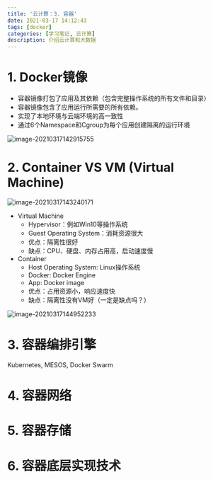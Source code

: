 ```yaml
---
title: '云计算：3. 容器'
date: 2021-03-17 14:12:43
tags: [docker]
categories: [学习笔记, 云计算]
description: 介绍云计算和大数据
---
```


# 1. Docker镜像

- 容器镜像打包了应用及其依赖（包含完整操作系统的所有文件和目录）
- 容器镜像包含了应用运行所需要的所有依赖。
- 实现了本地环境与云端环境的高一致性
- 通过6个Namespace和Cgroup为每个应用创建隔离的运行环境

![image-20210317142915755](https://maples31-blog.oss-cn-beijing.aliyuncs.com/img/image-20210317142915755.png)

# 2. Container VS VM (Virtual Machine)

![image-20210317143240171](https://maples31-blog.oss-cn-beijing.aliyuncs.com/img/image-20210317143240171.png)

- Virtual Machine
  - Hypervisor：例如Win10等操作系统
  - Guest Operating System：消耗资源很大
  - 优点：隔离性很好
  - 缺点：CPU、硬盘、内存占用高，启动速度慢
- Container
  - Host Operating System: Linux操作系统
  - Docker: Docker Engine
  - App: Docker image
  - 优点：占用资源小，响应速度快
  - 缺点：隔离性没有VM好（一定是缺点吗？）

![image-20210317144952233](https://maples31-blog.oss-cn-beijing.aliyuncs.com/img/image-20210317144952233.png)



# 3. 容器编排引擎

Kubernetes, MESOS, Docker Swarm



# 4. 容器网络



# 5. 容器存储



# 6. 容器底层实现技术



